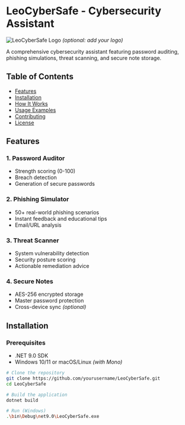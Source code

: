 # LeoCyberSafe - Cybersecurity Assistant

![LeoCyberSafe Logo](https://via.placeholder.com/150) *(optional: add your logo)*

A comprehensive cybersecurity assistant featuring password auditing, phishing simulations, threat scanning, and secure note storage.

## Table of Contents
- [Features](#features)
- [Installation](#installation)
- [How It Works](#how-it-works)
- [Usage Examples](#usage-examples)
- [Contributing](#contributing)
- [License](#license)

## Features

### 1. Password Auditor
- Strength scoring (0-100)
- Breach detection
- Generation of secure passwords

### 2. Phishing Simulator
- 50+ real-world phishing scenarios
- Instant feedback and educational tips
- Email/URL analysis

### 3. Threat Scanner
- System vulnerability detection
- Security posture scoring
- Actionable remediation advice

### 4. Secure Notes
- AES-256 encrypted storage
- Master password protection
- Cross-device sync *(optional)*

## Installation

### Prerequisites
- .NET 9.0 SDK
- Windows 10/11 or macOS/Linux *(with Mono)*

```bash
# Clone the repository
git clone https://github.com/yourusername/LeoCyberSafe.git
cd LeoCyberSafe

# Build the application
dotnet build

# Run (Windows)
.\bin\Debug\net9.0\LeoCyberSafe.exe
